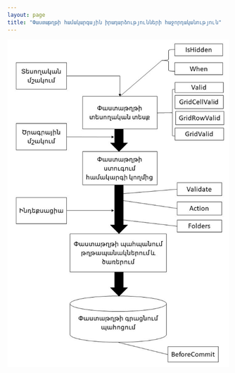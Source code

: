 ```yaml
---
layout: page
title: "Փաստաթղթի համակարգային իրադարձությունների հաջորդականություն"
---
```


![Document events](../../../IMAGES/DocEvents.jpg)
